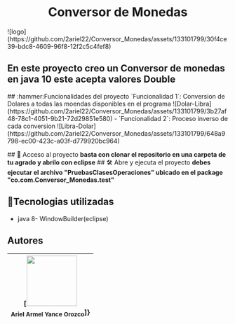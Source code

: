 <h1 align="center">Conversor de Monedas </h1>
![logo](https://github.com/2ariel22/Conversor_Monedas/assets/133101799/30f4ce39-bdc8-4609-96f8-12f2c5c4fef8)
<h2 aling="center">En este proyecto creo un Conversor de monedas en java 10 este acepta valores Double </h2>
## :hammer:Funcionalidades del proyecto
`Funcionalidad 1`: Conversion de Dolares a todas las moendas disponibles en el programa ![Dolar-Libra](https://github.com/2ariel22/Conversor_Monedas/assets/133101799/3b27af48-78c1-4051-9b21-72d29851e580)
- `Funcionalidad 2`: Proceso inverso de cada conversion ![Libra-Dolar](https://github.com/2ariel22/Conversor_Monedas/assets/133101799/648a9798-ec00-423c-a03f-d779920bc964)

\## 📁 Acceso al proyecto
**basta con clonar el repositorio en una carpeta de tu agrado y abrilo con eclipse**
\## 🛠️ Abre y ejecuta el proyecto
**debes ejecutar el archivo "PruebasClasesOperaciones" ubicado en el package "co.com.Conversor_Monedas.test"**
## :hammer:Tecnologias utilizadas
- java 8- WindowBuilder(eclipse)
## Autores

| [<img src="https://avatars.githubusercontent.com/u/133101799?s=400&u=e9b08cc380e815cf4f929a3f30cb47979d4164f1&v=4" width=115><br><sub>Ariel Armel Yance Orozco</sub>]} | 
| :---: |
